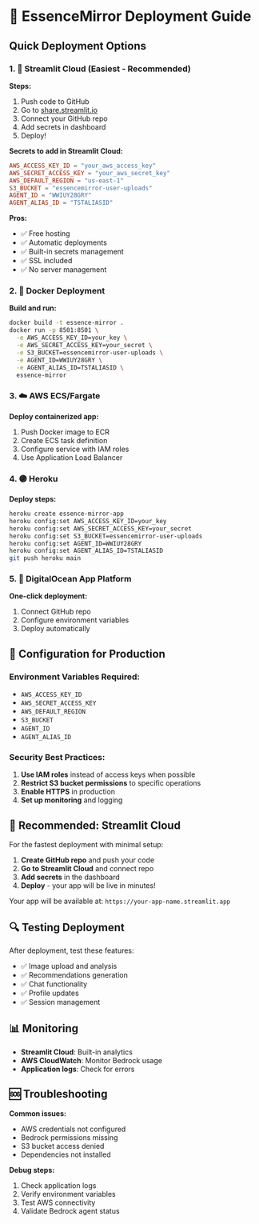 # 🚀 EssenceMirror Deployment Guide

## Quick Deployment Options

### 1. 🌟 Streamlit Cloud (Easiest - Recommended)

**Steps:**
1. Push code to GitHub
2. Go to [share.streamlit.io](https://share.streamlit.io)
3. Connect your GitHub repo
4. Add secrets in dashboard
5. Deploy!

**Secrets to add in Streamlit Cloud:**
```toml
AWS_ACCESS_KEY_ID = "your_aws_access_key"
AWS_SECRET_ACCESS_KEY = "your_aws_secret_key"
AWS_DEFAULT_REGION = "us-east-1"
S3_BUCKET = "essencemirror-user-uploads"
AGENT_ID = "WWIUY28GRY"
AGENT_ALIAS_ID = "TSTALIASID"
```

**Pros:**
- ✅ Free hosting
- ✅ Automatic deployments
- ✅ Built-in secrets management
- ✅ SSL included
- ✅ No server management

### 2. 🐳 Docker Deployment

**Build and run:**
```bash
docker build -t essence-mirror .
docker run -p 8501:8501 \
  -e AWS_ACCESS_KEY_ID=your_key \
  -e AWS_SECRET_ACCESS_KEY=your_secret \
  -e S3_BUCKET=essencemirror-user-uploads \
  -e AGENT_ID=WWIUY28GRY \
  -e AGENT_ALIAS_ID=TSTALIASID \
  essence-mirror
```

### 3. ☁️ AWS ECS/Fargate

**Deploy containerized app:**
1. Push Docker image to ECR
2. Create ECS task definition
3. Configure service with IAM roles
4. Use Application Load Balancer

### 4. 🟣 Heroku

**Deploy steps:**
```bash
heroku create essence-mirror-app
heroku config:set AWS_ACCESS_KEY_ID=your_key
heroku config:set AWS_SECRET_ACCESS_KEY=your_secret
heroku config:set S3_BUCKET=essencemirror-user-uploads
heroku config:set AGENT_ID=WWIUY28GRY
heroku config:set AGENT_ALIAS_ID=TSTALIASID
git push heroku main
```

### 5. 🔵 DigitalOcean App Platform

**One-click deployment:**
1. Connect GitHub repo
2. Configure environment variables
3. Deploy automatically

## 🔧 Configuration for Production

### Environment Variables Required:
- `AWS_ACCESS_KEY_ID`
- `AWS_SECRET_ACCESS_KEY`
- `AWS_DEFAULT_REGION`
- `S3_BUCKET`
- `AGENT_ID`
- `AGENT_ALIAS_ID`

### Security Best Practices:
1. **Use IAM roles** instead of access keys when possible
2. **Restrict S3 bucket permissions** to specific operations
3. **Enable HTTPS** in production
4. **Set up monitoring** and logging

## 🎯 Recommended: Streamlit Cloud

For the fastest deployment with minimal setup:

1. **Create GitHub repo** and push your code
2. **Go to Streamlit Cloud** and connect repo
3. **Add secrets** in the dashboard
4. **Deploy** - your app will be live in minutes!

Your app will be available at: `https://your-app-name.streamlit.app`

## 🔍 Testing Deployment

After deployment, test these features:
- ✅ Image upload and analysis
- ✅ Recommendations generation
- ✅ Chat functionality
- ✅ Profile updates
- ✅ Session management

## 📊 Monitoring

- **Streamlit Cloud**: Built-in analytics
- **AWS CloudWatch**: Monitor Bedrock usage
- **Application logs**: Check for errors

## 🆘 Troubleshooting

**Common issues:**
- AWS credentials not configured
- Bedrock permissions missing
- S3 bucket access denied
- Dependencies not installed

**Debug steps:**
1. Check application logs
2. Verify environment variables
3. Test AWS connectivity
4. Validate Bedrock agent status
